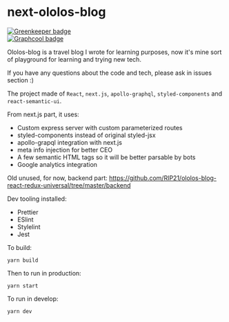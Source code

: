 # next-ololos-blog 

[![Greenkeeper badge](https://badges.greenkeeper.io/RIP21/next-ololos-blog.svg)](https://greenkeeper.io/)  
[![Graphcool badge](https://www.graph.cool/static/media/badge.2cbac90a.svg)](https://www.graph.cool/)

Ololos-blog is a travel blog I wrote for learning purposes, now it's mine sort of playground for learning and trying new tech.

If you have any questions about the code and tech, please ask in issues section :) 

The project made of `React`, `next.js`, `apollo-graphql`, `styled-components` and `react-semantic-ui`. 

From next.js part, it uses: 
- Custom express server with custom parameterized routes
- styled-components instead of original styled-jsx
- apollo-grapql integration with next.js
- meta info injection for better CEO
- A few semantic HTML tags so it will be better parsable by bots
- Google analytics integration


Old unused, for now, backend part: https://github.com/RIP21/ololos-blog-react-redux-universal/tree/master/backend


Dev tooling installed:
- Prettier
- ESlint
- Stylelint
- Jest

To build:
```
yarn build
```
Then to run in production:
```
yarn start
```

To run in develop:
```
yarn dev
```

